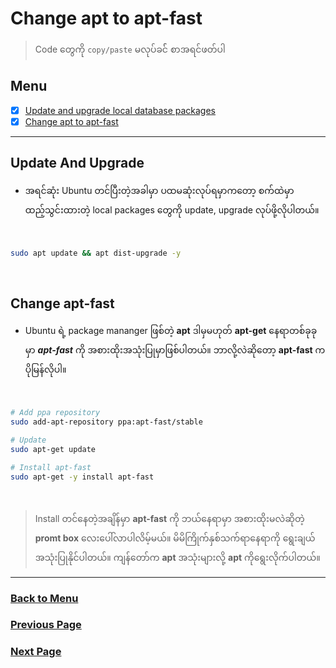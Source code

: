 # Change apt to apt-fast

> Code တွေကို `copy/paste` မလုပ်ခင်် စာအရင်ဖတ်ပါ

## Menu

- [x] [Update and upgrade local database packages](#update-and-upgrade)
- [x] [Change apt to apt-fast](#change-apt-fast)

---

## Update And Upgrade

- အရင်ဆုံး Ubuntu တင်ပြီးတဲ့အခါမှာ ပထမဆုံးလုပ်ရမှာကတော့ စက်ထဲမှာ ထည့်သွင်းထားတဲ့ local packages တွေကို update, upgrade လုပ်ဖို့လိုပါတယ်။

</br>

```bash
sudo apt update && apt dist-upgrade -y
```

</br>

## Change apt-fast

- Ubuntu ရဲ့ package mananger ဖြစ်တဲ့ **apt** ဒါမှမဟုတ် **apt-get** နေရာတစ်ခုခုမှာ ***apt-fast*** ကို အစားထိုးအသုံးပြုမှာဖြစ်ပါတယ်။ ဘာလို့လဲဆိုတော့ **apt-fast** က ပိုမြန်လိုပါ။

</br>

```bash
# Add ppa repository
sudo add-apt-repository ppa:apt-fast/stable

# Update
sudo apt-get update

# Install apt-fast
sudo apt-get -y install apt-fast
```

</br>

> Install တင်နေတဲ့အချိန်မှာ **apt-fast** ကို ဘယ်နေရာမှာ အစားထိုးမလဲဆိုတဲ့ **promt box** လေးပေါ်လာပါလိမ့်မယ်။ မိမိကြိုက်နှစ်သက်ရာနေရာကို ရွေးချယ်အသုံးပြုနိုင်ပါတယ်။ ကျန်တော်က **apt** အသုံးများလို့ **apt** ကိုရွေးလိုက်ပါတယ်။

---

### [Back to Menu](#menu)

### [Previous Page](/README.md#setup-after-installed-ubuntu-os)

### [Next Page](/2.Install_git.md#install-important-mini-packages)
